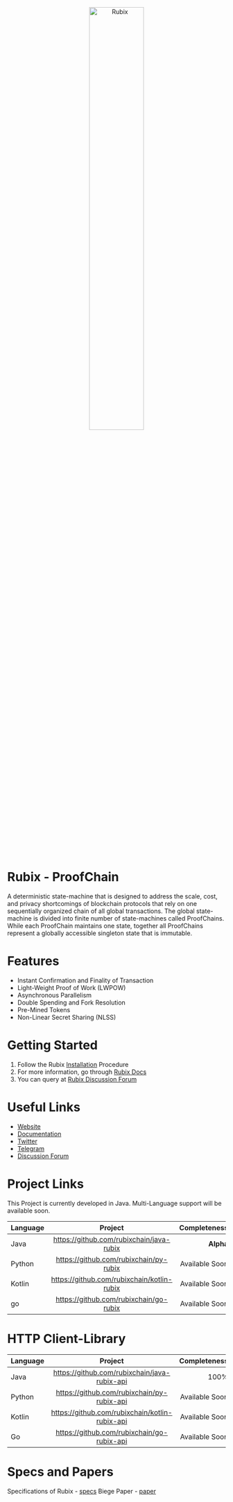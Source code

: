 <img src="http://rubix.network/assets/images/Ruoix-logo.png" alt="Rubix" style="text-align:center; display:block; margin-left:auto; margin-right:auto; width:50%">
 
# Rubix - ProofChain

A deterministic state-machine that is designed to address the scale, cost, and privacy shortcomings of blockchain protocols that rely on one sequentially organized chain of all global transactions. The global state-machine is divided into finite number of state-machines called ProofChains. While each ProofChain maintains one state, together all ProofChains represent a globally accessible singleton state that is immutable. 

# Features

* Instant Confirmation and Finality of Transaction
* Light-Weight Proof of Work (LWPOW)
* Asynchronous Parallelism
* Double Spending and Fork Resolution
* Pre-Mined Tokens
* Non-Linear Secret Sharing (NLSS)

# Getting Started
1. Follow the Rubix [Installation]() Procedure 
2. For more information, go through [Rubix Docs]()
3. You can query at [Rubix Discussion Forum]()

# Useful Links
* [Website](https://www.rubix.network)
* [Documentation]()
* [Twitter]()
* [Telegram]()
* [Discussion Forum]()

# Project Links

This Project is currently developed in Java. Multi-Language support will be available soon.

| **Language**        | **Project**           | **Completeness**  |
| --------------------|:---------------------:| -----------------:|
| Java                | https://github.com/rubixchain/java-rubix | **Alpha** |
| Python              | https://github.com/rubixchain/py-rubix | Available Soon |
| Kotlin              | https://github.com/rubixchain/kotlin-rubix | Available Soon |
| go              | https://github.com/rubixchain/go-rubix | Available Soon |

# HTTP Client-Library

| **Language**        | **Project**           | **Completeness**  |
| :-------------------|:---------------------:| -----------------:|
| Java                | https://github.com/rubixchain/java-rubix-api | 100% |
| Python              | https://github.com/rubixchain/py-rubix-api | Available Soon |
| Kotlin              | https://github.com/rubixchain/kotlin-rubix-api | Available Soon |
| Go                  | https://github.com/rubixchain/go-rubix-api | Available Soon |

# Specs and Papers

Specifications of Rubix - [specs]()
Biege Paper - [paper]()
